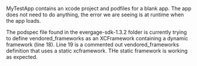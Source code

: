 MyTestApp contains an xcode project and podfiles for a blank app. The app does not need to do anything, the error we are seeing is at runtime when the app loads.

The podspec file found in the evergage-sdk-1.3.2 folder is currently trying to define vendored_frameworks as an XCFramework containing a dynamic framework (line 18). Line 19 is a commented out vendored_frameworks definition that uses a static xcframework. THe static framework is working as expected.